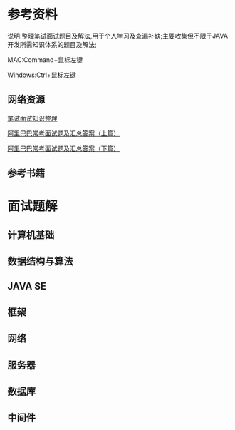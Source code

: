 # 参考资料

说明:整理笔试面试题目及解法,用于个人学习及查漏补缺;主要收集但不限于JAVA开发所需知识体系的题目及解法;

MAC:Command+鼠标左键

Windows:Ctrl+鼠标左键



## 网络资源

[笔试面试知识整理](https://hit-alibaba.github.io/interview/index.html)

[阿里巴巴常考面试题及汇总答案（上篇）](https://yq.aliyun.com/articles/6656)

[阿里巴巴常考面试题及汇总答案（下篇）](https://yq.aliyun.com/articles/7468?spm=a2c4e.11153940.blogcont6656.27.3b4f6184Tw8rC8)





## 参考书籍





# 面试题解

## 计算机基础



## 数据结构与算法



## JAVA SE



## 框架



## 网络



##  服务器



## 数据库



## 中间件

